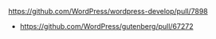 https://github.com/WordPress/wordpress-develop/pull/7898

-   https://github.com/WordPress/gutenberg/pull/67272
